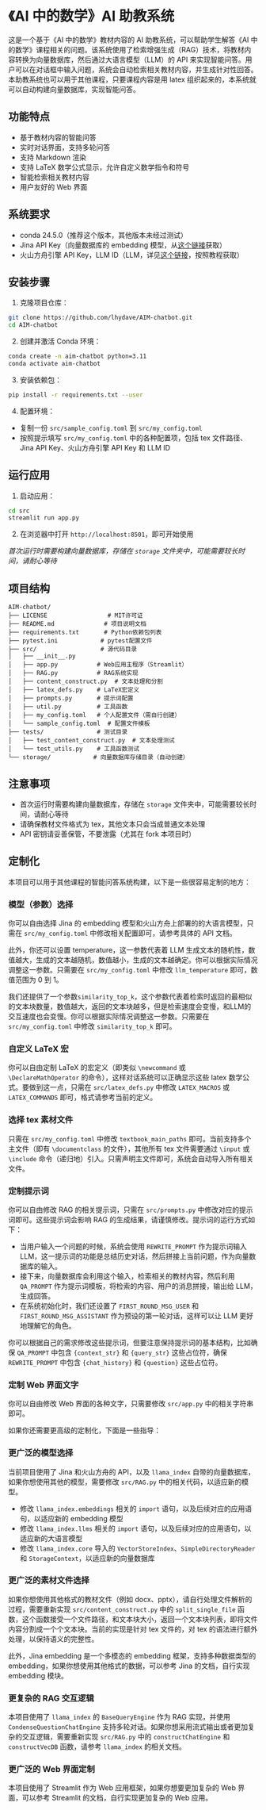 # 《AI 中的数学》AI 助教系统

这是一个基于《AI 中的数学》教材内容的 AI 助教系统，可以帮助学生解答《AI 中的数学》课程相关的问题。该系统使用了检索增强生成（RAG）技术，将教材内容转换为向量数据库，然后通过大语言模型（LLM）的 API 来实现智能问答。用户可以在对话框中输入问题，系统会自动检索相关教材内容，并生成针对性回答。本助教系统也可以用于其他课程，只要课程内容是用 latex 组织起来的，本系统就可以自动构建向量数据库，实现智能问答。

## 功能特点

- 基于教材内容的智能问答
- 实时对话界面，支持多轮问答
- 支持 Markdown 渲染
- 支持 LaTeX 数学公式显示，允许自定义数学指令和符号
- 智能检索相关教材内容
- 用户友好的 Web 界面

## 系统要求

- conda 24.5.0（推荐这个版本，其他版本未经过测试）
- Jina API Key（向量数据库的 embedding 模型，从[这个链接](https://jina.ai/embeddings/)获取）
- 火山方舟引擎 API Key，LLM ID（LLM，详见[这个链接](https://www.volcengine.com/product/ark)，按照教程获取）

## 安装步骤

1. 克隆项目仓库：
```bash
git clone https://github.com/lhydave/AIM-chatbot.git
cd AIM-chatbot
```

2. 创建并激活 Conda 环境：
```bash
conda create -n aim-chatbot python=3.11
conda activate aim-chatbot
```

3. 安装依赖包：
```bash
pip install -r requirements.txt --user
```

4. 配置环境：
- 复制一份 `src/sample_config.toml` 到 `src/my_config.toml`
- 按照提示填写 `src/my_config.toml` 中的各种配置项，包括 tex 文件路径、Jina API Key、火山方舟引擎 API Key 和 LLM ID

## 运行应用

1. 启动应用：
```bash
cd src
streamlit run app.py
```

2. 在浏览器中打开 `http://localhost:8501`，即可开始使用

*首次运行时需要构建向量数据库，存储在 `storage` 文件夹中，可能需要较长时间，请耐心等待*

## 项目结构

```
AIM-chatbot/
├── LICENSE                 # MIT许可证
├── README.md              # 项目说明文档
├── requirements.txt       # Python依赖包列表
├── pytest.ini            # pytest配置文件
├── src/                  # 源代码目录
│   ├── __init__.py      
│   ├── app.py           # Web应用主程序（Streamlit）
│   ├── RAG.py           # RAG系统实现
│   ├── content_construct.py  # 文本处理和分割
│   ├── latex_defs.py    # LaTeX宏定义
│   ├── prompts.py       # 提示词配置
│   ├── util.py          # 工具函数
│   ├── my_config.toml   # 个人配置文件（需自行创建）
│   └── sample_config.toml  # 配置文件模板
├── tests/               # 测试目录
│   ├── test_content_construct.py  # 文本处理测试
│   └── test_utils.py    # 工具函数测试
└── storage/            # 向量数据库存储目录（自动创建）
```

## 注意事项

- 首次运行时需要构建向量数据库，存储在 `storage` 文件夹中，可能需要较长时间，请耐心等待
- 请确保教材文件格式为 tex，其他文本只会当成普通文本处理
- API 密钥请妥善保管，不要泄露（尤其在 fork 本项目时）

## 定制化

本项目可以用于其他课程的智能问答系统构建，以下是一些很容易定制的地方：

### 模型（参数）选择

你可以自由选择 Jina 的 embedding 模型和火山方舟上部署的的大语言模型，只需在 `src/my_config.toml` 中修改相关配置即可，请参考具体的 API 文档。

此外，你还可以设置 temperature，这一参数代表着 LLM 生成文本的随机性，数值越大，生成的文本越随机，数值越小，生成的文本越确定。你可以根据实际情况调整这一参数。只需要在 `src/my_config.toml` 中修改 `llm_temperature` 即可，数值范围为 0 到 1。

 我们还提供了一个参数`similarity_top_k`，这个参数代表着检索时返回的最相似的文本块数量，数值越大，返回的文本块越多，但是检索速度会变慢，和LLM的交互速度也会变慢。你可以根据实际情况调整这一参数。只需要在 `src/my_config.toml` 中修改 `similarity_top_k` 即可。

### 自定义 LaTeX 宏

你可以自由定制 LaTeX 的宏定义（即类似 `\newcommand` 或 `\DeclareMathOperator` 的命令），这样对话系统可以正确显示这些 latex 数学公式。要做到这一点，只需在 `src/latex_defs.py` 中修改 `LATEX_MACROS` 或 `LATEX_COMMANDS` 即可，格式请参考当前的定义。

### 选择 tex 素材文件

只需在 `src/my_config.toml` 中修改 `textbook_main_paths` 即可。当前支持多个主文件（即有 `\documentclass` 的文件），其他所有 tex 文件需要通过 `\input` 或 `\include` 命令（递归地）引入。只需声明主文件即可，系统会自动导入所有相关文件。

### 定制提示词

你可以自由修改 RAG 的相关提示词，只需在 `src/prompts.py` 中修改对应的提示词即可。这些提示词会影响 RAG 的生成结果，请谨慎修改。提示词的运行方式如下：
- 当用户输入一个问题的时候，系统会使用 `REWRITE_PROMPT` 作为提示词输入 LLM，这一提示词的功能是总结历史对话，然后拼接上当前问题，作为向量数据库的输入。
- 接下来，向量数据库会利用这个输入，检索相关的教材内容，然后利用 `QA_PROMPT` 作为提示词模板，将检索的内容、用户的消息拼接，输出给 LLM，生成回答。
- 在系统初始化时，我们还设置了 `FIRST_ROUND_MSG_USER` 和 `FIRST_ROUND_MSG_ASSISTANT` 作为预设的第一轮对话，这样可以让 LLM 更好地理解它的角色。

你可以根据自己的需求修改这些提示词，但要注意保持提示词的基本结构，比如确保 `QA_PROMPT` 中包含 `{context_str}` 和 `{query_str}` 这些占位符，确保 `REWRITE_PROMPT` 中包含 `{chat_history}` 和 `{question}` 这些占位符。

### 定制 Web 界面文字

你可以自由修改 Web 界面的各种文字，只需要修改 `src/app.py` 中的相关字符串即可。

如果你还需要更高级的定制化，下面是一些指导：

### 更广泛的模型选择

当前项目使用了 Jina 和火山方舟的 API，以及 `llama_index` 自带的向量数据库，如果你想使用其他的模型，需要修改 `src/RAG.py` 中的相关代码，以适应新的模型。
- 修改 `llama_index.embeddings` 相关的 `import` 语句，以及后续对应的应用语句，以适应新的 embedding 模型
- 修改 `llama_index.llms` 相关的 `import` 语句，以及后续对应的应用语句，以适应新的大语言模型
- 修改 `llama_index.core` 导入的 `VectorStoreIndex`、`SimpleDirectoryReader` 和 `StorageContext`，以适应新的向量数据库

### 更广泛的素材文件选择

如果你想使用其他格式的教材文件（例如 docx、pptx），请自行处理文件解析的过程，需要重新实现 `src/content_construct.py` 中的 `split_single_file` 函数，这个函数接受一个文件路径，和文本块大小，返回一个文本块列表，即将文件内容分割成一个个文本块。当前的实现是针对 tex 文件的，对 tex 的语法进行额外处理，以保持语义的完整性。

此外，Jina embedding 是一个多模态的 embedding 框架，支持多种数据类型的 embedding，如果你想使用其他格式的数据，可以参考 Jina 的文档，自行实现 embedding 模块。

### 更复杂的 RAG 交互逻辑

本项目使用了 `llama_index` 的 `BaseQueryEngine` 作为 RAG 实现，并使用 `CondenseQuestionChatEngine` 支持多轮对话。如果你想采用流式输出或者更加复杂的交互逻辑，需要重新实现 `src/RAG.py` 中的 `constructChatEngine` 和 `constructVecDB` 函数，请参考 `llama_index` 的相关文档。

### 更广泛的 Web 界面定制

本项目使用了 Streamlit 作为 Web 应用框架，如果你想要更加复杂的 Web 界面，可以参考 Streamlit 的文档，自行实现更加复杂的 Web 应用。